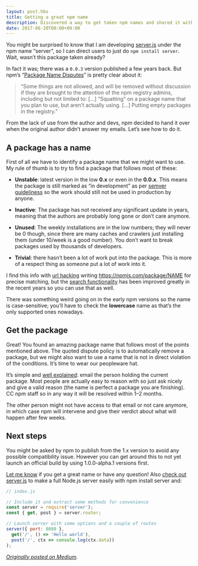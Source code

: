 ```yaml
---
layout: post.hbs
title: Getting a great npm name
description: Discovered a way to get taken npm names and shared it with the Javascript community
date: 2017-06-20T00:00+09:00
---
```


You might be surprised to know that I am developing [server.js](https://serverjs.io/) under the npm name “server”, so I can direct users to just do `npm install server`. Wait, wasn’t this package taken already?

In fact it was; there was a `0.0.3` version published a few years back. But npm’s “[Package Name Disputes](https://www.npmjs.com/policies/disputes)” is pretty clear about it:

> “Some things are not allowed, and will be removed without discussion if they are brought to the attention of the npm registry admins, including but not limited to: […] “Squatting” on a package name that you plan to use, but aren’t actually using. […] Putting empty packages in the registry.”

From the lack of use from the author and devs, npm decided to hand it over when the original author didn’t answer my emails. Let’s see how to do it.



## A package has a name

First of all we have to identify a package name that we might want to use. My rule of thumb is to try to find a package that follows most of these:

- **Unstable**: latest version in the low **0.x** or even in the **0.0.x**. This means the package is still marked as “in development” as per [semver guideliness](https://semver.org/) so the work should still not be used in production by anyone.

- **Inactive**: The package has not received any significant update in years, meaning that the authors are probably long gone or don’t care anymore.

- **Unused**: The weekly installations are in the low numbers; they will never be 0 though, since there are many caches and crawlers just installing them (under 10/week is a good number). You don’t want to break packages used by thousands of developers.

- **Trivial**: there hasn’t been a lot of work put into the package. This is more of a respect thing as someone put a lot of work into it.

I find this info with [url hacking](https://jerz.setonhill.edu/writing/e-text/url-hacking-do-it-yourself-navigation/) writing https://npmjs.com/package/NAME for precise matching, but the [search functionality](https://www.npmjs.com/) has been improved greatly in the recent years so you can use that as well.

There was something weird going on in the early npm versions so the name is case-sensitive; you’ll have to check the **lowercase** name as that’s the only supported ones nowadays.



## Get the package

Great! You found an amazing package name that follows most of the points mentioned above. The quoted dispute policy is to automatically remove a package, but we might also want to use a name that is not in direct violation of the conditions. It’s time to wear our peopleware hat.

It’s simple and [well explained](https://www.npmjs.com/policies/disputes): email the person holding the current package. Most people are actually easy to reason with so just ask nicely and give a valid reason (the name is perfect a package you are finishing). CC npm staff so in any way it will be resolved within 1–2 months.

The other person might not have access to that email or not care anymore, in which case npm will intervene and give their verdict about what will happen after few weeks.



## Next steps

You might be asked by npm to publish from the 1.x version to avoid any possible compatibility issue. However you can get around this to not yet launch an official build by using 1.0.0-alpha.1 versions first.

[Let me know](https://twitter.com/fpresencia) if you get a great name or have any question! Also [check out server.js](https://serverjs.io/) to make a full Node.js server easily with npm install server and:

```js
// index.js

// Include it and extract some methods for convenience
const server = require('server');
const { get, post } = server.router;

// Launch server with some options and a couple of routes
server({ port: 8080 },
  get('/', () => 'Hello world'),
  post('/', ctx => console.log(ctx.data))
);
```

*[Originally posted on Medium](https://medium.com/server-for-node-js/getting-a-great-npm-name-b0b2b27a0e1b).*
